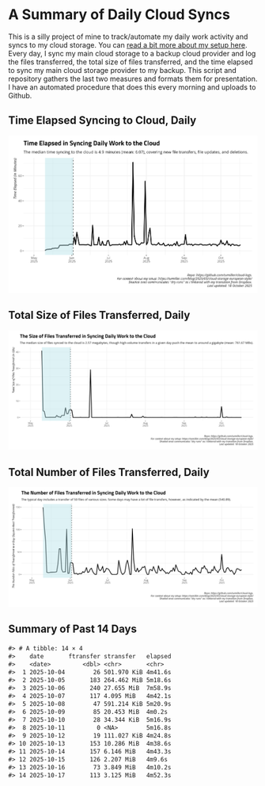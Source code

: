 # A Summary of Daily Cloud Syncs

This is a silly project of mine to track/automate my daily work activity
and syncs to my cloud storage. You can [read a bit more about my setup
here](https://svmiller.com/blog/2025/05/cloud-storage-european-style/).
Every day, I sync my main cloud storage to a backup cloud provider and
log the files transferred, the total size of files transferred, and the
time elapsed to sync my main cloud storage provider to my backup. This
script and repository gathers the last two measures and formats them for
presentation. I have an automated procedure that does this every morning
and uploads to Github.

## Time Elapsed Syncing to Cloud, Daily

![](time-elapsed.png)

## Total Size of Files Transferred, Daily

![](size-transferred.png)

## Total Number of Files Transferred, Daily

![](files-transferred.png)

## Summary of Past 14 Days

    #> # A tibble: 14 × 4
    #>    date       ftransfer stransfer   elapsed
    #>    <date>         <dbl> <chr>       <chr>  
    #>  1 2025-10-04        26 501.970 KiB 4m41.6s
    #>  2 2025-10-05       183 264.462 MiB 5m18.6s
    #>  3 2025-10-06       240 27.655 MiB  7m58.9s
    #>  4 2025-10-07       117 4.095 MiB   4m42.1s
    #>  5 2025-10-08        47 591.214 KiB 5m20.9s
    #>  6 2025-10-09        85 20.453 MiB  4m0.2s 
    #>  7 2025-10-10        28 34.344 KiB  5m16.9s
    #>  8 2025-10-11         0 <NA>        5m16.8s
    #>  9 2025-10-12        19 111.027 KiB 4m24.8s
    #> 10 2025-10-13       153 10.286 MiB  4m38.6s
    #> 11 2025-10-14       157 6.146 MiB   4m43.3s
    #> 12 2025-10-15       126 2.207 MiB   4m9.6s 
    #> 13 2025-10-16        73 3.849 MiB   4m10.2s
    #> 14 2025-10-17       113 3.125 MiB   4m52.3s
